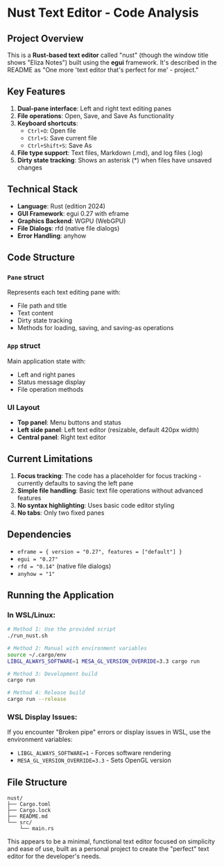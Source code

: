 # Nust Text Editor - Code Analysis

## Project Overview
This is a **Rust-based text editor** called "nust" (though the window title shows "Eliza Notes") built using the **egui** framework. It's described in the README as "One more 'text editor that's perfect for me' - project."

## Key Features
1. **Dual-pane interface**: Left and right text editing panes
2. **File operations**: Open, Save, and Save As functionality
3. **Keyboard shortcuts**:
   - `Ctrl+O`: Open file
   - `Ctrl+S`: Save current file
   - `Ctrl+Shift+S`: Save As
4. **File type support**: Text files, Markdown (.md), and log files (.log)
5. **Dirty state tracking**: Shows an asterisk (*) when files have unsaved changes

## Technical Stack
- **Language**: Rust (edition 2024)
- **GUI Framework**: egui 0.27 with eframe
- **Graphics Backend**: WGPU (WebGPU)
- **File Dialogs**: rfd (native file dialogs)
- **Error Handling**: anyhow

## Code Structure

### `Pane` struct
Represents each text editing pane with:
- File path and title
- Text content
- Dirty state tracking
- Methods for loading, saving, and saving-as operations

### `App` struct
Main application state with:
- Left and right panes
- Status message display
- File operation methods

### UI Layout
- **Top panel**: Menu buttons and status
- **Left side panel**: Left text editor (resizable, default 420px width)
- **Central panel**: Right text editor

## Current Limitations
1. **Focus tracking**: The code has a placeholder for focus tracking - currently defaults to saving the left pane
2. **Simple file handling**: Basic text file operations without advanced features
3. **No syntax highlighting**: Uses basic code editor styling
4. **No tabs**: Only two fixed panes

## Dependencies
- `eframe = { version = "0.27", features = ["default"] }`
- `egui = "0.27"`
- `rfd = "0.14"` (native file dialogs)
- `anyhow = "1"`

## Running the Application

### In WSL/Linux:
```bash
# Method 1: Use the provided script
./run_nust.sh

# Method 2: Manual with environment variables
source ~/.cargo/env
LIBGL_ALWAYS_SOFTWARE=1 MESA_GL_VERSION_OVERRIDE=3.3 cargo run

# Method 3: Development build
cargo run

# Method 4: Release build
cargo run --release
```

### WSL Display Issues:
If you encounter "Broken pipe" errors or display issues in WSL, use the environment variables:
- `LIBGL_ALWAYS_SOFTWARE=1` - Forces software rendering
- `MESA_GL_VERSION_OVERRIDE=3.3` - Sets OpenGL version

## File Structure
```
nust/
├── Cargo.toml
├── Cargo.lock
├── README.md
└── src/
    └── main.rs
```

This appears to be a minimal, functional text editor focused on simplicity and ease of use, built as a personal project to create the "perfect" text editor for the developer's needs.